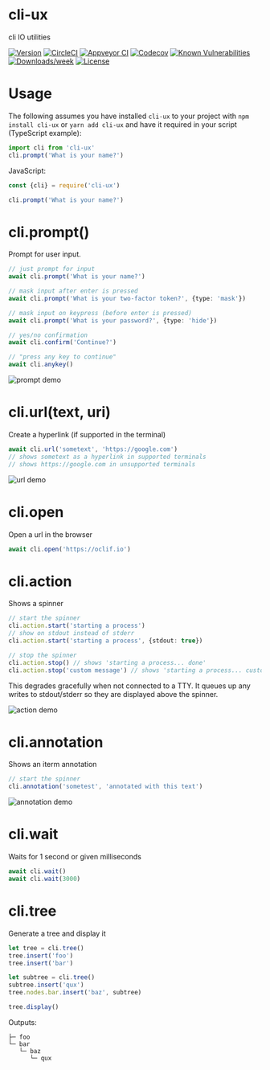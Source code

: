 cli-ux
======

cli IO utilities

[![Version](https://img.shields.io/npm/v/cli-ux.svg)](https://npmjs.org/package/cli-ux)
[![CircleCI](https://circleci.com/gh/oclif/cli-ux/tree/master.svg?style=svg)](https://circleci.com/gh/oclif/cli-ux/tree/master)
[![Appveyor CI](https://ci.appveyor.com/api/projects/status/github/oclif/cli-ux?branch=master&svg=true)](https://ci.appveyor.com/project/heroku/cli-ux/branch/master)
[![Codecov](https://codecov.io/gh/oclif/cli-ux/branch/master/graph/badge.svg)](https://codecov.io/gh/oclif/cli-ux)
[![Known Vulnerabilities](https://snyk.io/test/npm/cli-ux/badge.svg)](https://snyk.io/test/npm/cli-ux)
[![Downloads/week](https://img.shields.io/npm/dw/cli-ux.svg)](https://npmjs.org/package/cli-ux)
[![License](https://img.shields.io/npm/l/cli-ux.svg)](https://github.com/oclif/cli-ux/blob/master/package.json)

# Usage

The following assumes you have installed `cli-ux` to your project with `npm install cli-ux` or `yarn add cli-ux` and have it required in your script (TypeScript example):

```typescript
import cli from 'cli-ux'
cli.prompt('What is your name?')
```

JavaScript:

```javascript
const {cli} = require('cli-ux')

cli.prompt('What is your name?')
```

# cli.prompt()

Prompt for user input.

```typescript
// just prompt for input
await cli.prompt('What is your name?')

// mask input after enter is pressed
await cli.prompt('What is your two-factor token?', {type: 'mask'})

// mask input on keypress (before enter is pressed)
await cli.prompt('What is your password?', {type: 'hide'})

// yes/no confirmation
await cli.confirm('Continue?')

// "press any key to continue"
await cli.anykey()
```

![prompt demo](assets/prompt.gif)

# cli.url(text, uri)

Create a hyperlink (if supported in the terminal)

```typescript
await cli.url('sometext', 'https://google.com')
// shows sometext as a hyperlink in supported terminals
// shows https://google.com in unsupported terminals
```

![url demo](assets/url.gif)

# cli.open

Open a url in the browser

```typescript
await cli.open('https://oclif.io')
```

# cli.action

Shows a spinner

```typescript
// start the spinner
cli.action.start('starting a process')
// show on stdout instead of stderr
cli.action.start('starting a process', {stdout: true})

// stop the spinner
cli.action.stop() // shows 'starting a process... done'
cli.action.stop('custom message') // shows 'starting a process... custom message'
```

This degrades gracefully when not connected to a TTY. It queues up any writes to stdout/stderr so they are displayed above the spinner.

![action demo](assets/action.gif)

# cli.annotation

Shows an iterm annotation

```typescript
// start the spinner
cli.annotation('sometest', 'annotated with this text')
```

![annotation demo](assets/annotation.png)

# cli.wait

Waits for 1 second or given milliseconds

```typescript
await cli.wait()
await cli.wait(3000)
```

# cli.tree

Generate a tree and display it

```typescript
let tree = cli.tree()
tree.insert('foo')
tree.insert('bar')

let subtree = cli.tree()
subtree.insert('qux')
tree.nodes.bar.insert('baz', subtree)

tree.display()
```

Outputs:
```shell
├─ foo
└─ bar
   └─ baz
      └─ qux
```
